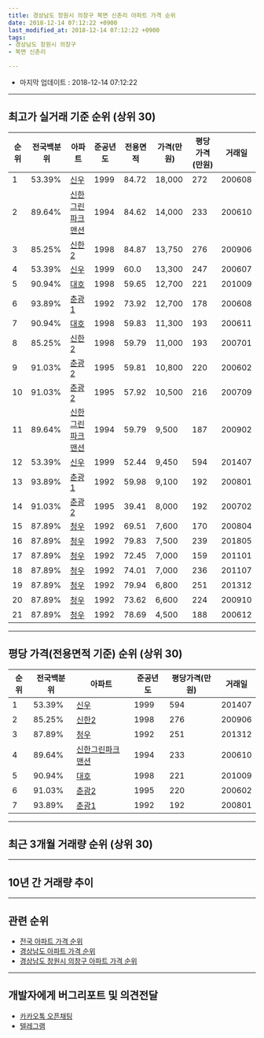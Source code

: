```yaml
---
title: 경상남도 창원시 의창구 북면 신촌리 아파트 가격 순위
date: 2018-12-14 07:12:22 +0900
last_modified_at: 2018-12-14 07:12:22 +0900
tags:
- 경상남도 창원시 의창구
- 북면 신촌리

---
```


* 마지막 업데이트 : 2018-12-14 07:12:22

---

## 최고가 실거래 기준 순위 (상위 30)


|순위|전국백분위|아파트|준공년도|전용면적|가격(만원)|평당가격(만원)|거래일|
|---|---|---|---|---|---|---|---|
|1|53.39%|[신우](https://search.naver.com/search.naver?query=%EA%B2%BD%EC%83%81%EB%82%A8%EB%8F%84+%EC%B0%BD%EC%9B%90%EC%8B%9C+%EC%9D%98%EC%B0%BD%EA%B5%AC+%EB%B6%81%EB%A9%B4+%EC%8B%A0%EC%B4%8C%EB%A6%AC+%EC%8B%A0%EC%9A%B0)|1999|84.72|18,000|272|200608|
|2|89.64%|[신한그린파크맨션](https://search.naver.com/search.naver?query=%EA%B2%BD%EC%83%81%EB%82%A8%EB%8F%84+%EC%B0%BD%EC%9B%90%EC%8B%9C+%EC%9D%98%EC%B0%BD%EA%B5%AC+%EB%B6%81%EB%A9%B4+%EC%8B%A0%EC%B4%8C%EB%A6%AC+%EC%8B%A0%ED%95%9C%EA%B7%B8%EB%A6%B0%ED%8C%8C%ED%81%AC%EB%A7%A8%EC%85%98)|1994|84.62|14,000|233|200610|
|3|85.25%|[신한2](https://search.naver.com/search.naver?query=%EA%B2%BD%EC%83%81%EB%82%A8%EB%8F%84+%EC%B0%BD%EC%9B%90%EC%8B%9C+%EC%9D%98%EC%B0%BD%EA%B5%AC+%EB%B6%81%EB%A9%B4+%EC%8B%A0%EC%B4%8C%EB%A6%AC+%EC%8B%A0%ED%95%9C2)|1998|84.87|13,750|276|200906|
|4|53.39%|[신우](https://search.naver.com/search.naver?query=%EA%B2%BD%EC%83%81%EB%82%A8%EB%8F%84+%EC%B0%BD%EC%9B%90%EC%8B%9C+%EC%9D%98%EC%B0%BD%EA%B5%AC+%EB%B6%81%EB%A9%B4+%EC%8B%A0%EC%B4%8C%EB%A6%AC+%EC%8B%A0%EC%9A%B0)|1999|60.0|13,300|247|200607|
|5|90.94%|[대호](https://search.naver.com/search.naver?query=%EA%B2%BD%EC%83%81%EB%82%A8%EB%8F%84+%EC%B0%BD%EC%9B%90%EC%8B%9C+%EC%9D%98%EC%B0%BD%EA%B5%AC+%EB%B6%81%EB%A9%B4+%EC%8B%A0%EC%B4%8C%EB%A6%AC+%EB%8C%80%ED%98%B8)|1998|59.65|12,700|221|201009|
|6|93.89%|[춘광1](https://search.naver.com/search.naver?query=%EA%B2%BD%EC%83%81%EB%82%A8%EB%8F%84+%EC%B0%BD%EC%9B%90%EC%8B%9C+%EC%9D%98%EC%B0%BD%EA%B5%AC+%EB%B6%81%EB%A9%B4+%EC%8B%A0%EC%B4%8C%EB%A6%AC+%EC%B6%98%EA%B4%911)|1992|73.92|12,700|178|200608|
|7|90.94%|[대호](https://search.naver.com/search.naver?query=%EA%B2%BD%EC%83%81%EB%82%A8%EB%8F%84+%EC%B0%BD%EC%9B%90%EC%8B%9C+%EC%9D%98%EC%B0%BD%EA%B5%AC+%EB%B6%81%EB%A9%B4+%EC%8B%A0%EC%B4%8C%EB%A6%AC+%EB%8C%80%ED%98%B8)|1998|59.83|11,300|193|200611|
|8|85.25%|[신한2](https://search.naver.com/search.naver?query=%EA%B2%BD%EC%83%81%EB%82%A8%EB%8F%84+%EC%B0%BD%EC%9B%90%EC%8B%9C+%EC%9D%98%EC%B0%BD%EA%B5%AC+%EB%B6%81%EB%A9%B4+%EC%8B%A0%EC%B4%8C%EB%A6%AC+%EC%8B%A0%ED%95%9C2)|1998|59.79|11,000|193|200701|
|9|91.03%|[춘광2](https://search.naver.com/search.naver?query=%EA%B2%BD%EC%83%81%EB%82%A8%EB%8F%84+%EC%B0%BD%EC%9B%90%EC%8B%9C+%EC%9D%98%EC%B0%BD%EA%B5%AC+%EB%B6%81%EB%A9%B4+%EC%8B%A0%EC%B4%8C%EB%A6%AC+%EC%B6%98%EA%B4%912)|1995|59.81|10,800|220|200602|
|10|91.03%|[춘광2](https://search.naver.com/search.naver?query=%EA%B2%BD%EC%83%81%EB%82%A8%EB%8F%84+%EC%B0%BD%EC%9B%90%EC%8B%9C+%EC%9D%98%EC%B0%BD%EA%B5%AC+%EB%B6%81%EB%A9%B4+%EC%8B%A0%EC%B4%8C%EB%A6%AC+%EC%B6%98%EA%B4%912)|1995|57.92|10,500|216|200709|
|11|89.64%|[신한그린파크맨션](https://search.naver.com/search.naver?query=%EA%B2%BD%EC%83%81%EB%82%A8%EB%8F%84+%EC%B0%BD%EC%9B%90%EC%8B%9C+%EC%9D%98%EC%B0%BD%EA%B5%AC+%EB%B6%81%EB%A9%B4+%EC%8B%A0%EC%B4%8C%EB%A6%AC+%EC%8B%A0%ED%95%9C%EA%B7%B8%EB%A6%B0%ED%8C%8C%ED%81%AC%EB%A7%A8%EC%85%98)|1994|59.79|9,500|187|200902|
|12|53.39%|[신우](https://search.naver.com/search.naver?query=%EA%B2%BD%EC%83%81%EB%82%A8%EB%8F%84+%EC%B0%BD%EC%9B%90%EC%8B%9C+%EC%9D%98%EC%B0%BD%EA%B5%AC+%EB%B6%81%EB%A9%B4+%EC%8B%A0%EC%B4%8C%EB%A6%AC+%EC%8B%A0%EC%9A%B0)|1999|52.44|9,450|594|201407|
|13|93.89%|[춘광1](https://search.naver.com/search.naver?query=%EA%B2%BD%EC%83%81%EB%82%A8%EB%8F%84+%EC%B0%BD%EC%9B%90%EC%8B%9C+%EC%9D%98%EC%B0%BD%EA%B5%AC+%EB%B6%81%EB%A9%B4+%EC%8B%A0%EC%B4%8C%EB%A6%AC+%EC%B6%98%EA%B4%911)|1992|59.98|9,100|192|200801|
|14|91.03%|[춘광2](https://search.naver.com/search.naver?query=%EA%B2%BD%EC%83%81%EB%82%A8%EB%8F%84+%EC%B0%BD%EC%9B%90%EC%8B%9C+%EC%9D%98%EC%B0%BD%EA%B5%AC+%EB%B6%81%EB%A9%B4+%EC%8B%A0%EC%B4%8C%EB%A6%AC+%EC%B6%98%EA%B4%912)|1995|39.41|8,000|192|200702|
|15|87.89%|[청우](https://search.naver.com/search.naver?query=%EA%B2%BD%EC%83%81%EB%82%A8%EB%8F%84+%EC%B0%BD%EC%9B%90%EC%8B%9C+%EC%9D%98%EC%B0%BD%EA%B5%AC+%EB%B6%81%EB%A9%B4+%EC%8B%A0%EC%B4%8C%EB%A6%AC+%EC%B2%AD%EC%9A%B0)|1992|69.51|7,600|170|200804|
|16|87.89%|[청우](https://search.naver.com/search.naver?query=%EA%B2%BD%EC%83%81%EB%82%A8%EB%8F%84+%EC%B0%BD%EC%9B%90%EC%8B%9C+%EC%9D%98%EC%B0%BD%EA%B5%AC+%EB%B6%81%EB%A9%B4+%EC%8B%A0%EC%B4%8C%EB%A6%AC+%EC%B2%AD%EC%9A%B0)|1992|79.83|7,500|239|201805|
|17|87.89%|[청우](https://search.naver.com/search.naver?query=%EA%B2%BD%EC%83%81%EB%82%A8%EB%8F%84+%EC%B0%BD%EC%9B%90%EC%8B%9C+%EC%9D%98%EC%B0%BD%EA%B5%AC+%EB%B6%81%EB%A9%B4+%EC%8B%A0%EC%B4%8C%EB%A6%AC+%EC%B2%AD%EC%9A%B0)|1992|72.45|7,000|159|201101|
|18|87.89%|[청우](https://search.naver.com/search.naver?query=%EA%B2%BD%EC%83%81%EB%82%A8%EB%8F%84+%EC%B0%BD%EC%9B%90%EC%8B%9C+%EC%9D%98%EC%B0%BD%EA%B5%AC+%EB%B6%81%EB%A9%B4+%EC%8B%A0%EC%B4%8C%EB%A6%AC+%EC%B2%AD%EC%9A%B0)|1992|74.01|7,000|236|201107|
|19|87.89%|[청우](https://search.naver.com/search.naver?query=%EA%B2%BD%EC%83%81%EB%82%A8%EB%8F%84+%EC%B0%BD%EC%9B%90%EC%8B%9C+%EC%9D%98%EC%B0%BD%EA%B5%AC+%EB%B6%81%EB%A9%B4+%EC%8B%A0%EC%B4%8C%EB%A6%AC+%EC%B2%AD%EC%9A%B0)|1992|79.94|6,800|251|201312|
|20|87.89%|[청우](https://search.naver.com/search.naver?query=%EA%B2%BD%EC%83%81%EB%82%A8%EB%8F%84+%EC%B0%BD%EC%9B%90%EC%8B%9C+%EC%9D%98%EC%B0%BD%EA%B5%AC+%EB%B6%81%EB%A9%B4+%EC%8B%A0%EC%B4%8C%EB%A6%AC+%EC%B2%AD%EC%9A%B0)|1992|73.62|6,600|224|200910|
|21|87.89%|[청우](https://search.naver.com/search.naver?query=%EA%B2%BD%EC%83%81%EB%82%A8%EB%8F%84+%EC%B0%BD%EC%9B%90%EC%8B%9C+%EC%9D%98%EC%B0%BD%EA%B5%AC+%EB%B6%81%EB%A9%B4+%EC%8B%A0%EC%B4%8C%EB%A6%AC+%EC%B2%AD%EC%9A%B0)|1992|78.69|4,500|188|200612|


---

## 평당 가격(전용면적 기준) 순위 (상위 30)


|순위|전국백분위|아파트|준공년도|평당가격(만원)|거래일|
|---|---|---|---|---|---|
|1|53.39%|[신우](https://search.naver.com/search.naver?query=%EA%B2%BD%EC%83%81%EB%82%A8%EB%8F%84+%EC%B0%BD%EC%9B%90%EC%8B%9C+%EC%9D%98%EC%B0%BD%EA%B5%AC+%EB%B6%81%EB%A9%B4+%EC%8B%A0%EC%B4%8C%EB%A6%AC+%EC%8B%A0%EC%9A%B0)|1999|594|201407|
|2|85.25%|[신한2](https://search.naver.com/search.naver?query=%EA%B2%BD%EC%83%81%EB%82%A8%EB%8F%84+%EC%B0%BD%EC%9B%90%EC%8B%9C+%EC%9D%98%EC%B0%BD%EA%B5%AC+%EB%B6%81%EB%A9%B4+%EC%8B%A0%EC%B4%8C%EB%A6%AC+%EC%8B%A0%ED%95%9C2)|1998|276|200906|
|3|87.89%|[청우](https://search.naver.com/search.naver?query=%EA%B2%BD%EC%83%81%EB%82%A8%EB%8F%84+%EC%B0%BD%EC%9B%90%EC%8B%9C+%EC%9D%98%EC%B0%BD%EA%B5%AC+%EB%B6%81%EB%A9%B4+%EC%8B%A0%EC%B4%8C%EB%A6%AC+%EC%B2%AD%EC%9A%B0)|1992|251|201312|
|4|89.64%|[신한그린파크맨션](https://search.naver.com/search.naver?query=%EA%B2%BD%EC%83%81%EB%82%A8%EB%8F%84+%EC%B0%BD%EC%9B%90%EC%8B%9C+%EC%9D%98%EC%B0%BD%EA%B5%AC+%EB%B6%81%EB%A9%B4+%EC%8B%A0%EC%B4%8C%EB%A6%AC+%EC%8B%A0%ED%95%9C%EA%B7%B8%EB%A6%B0%ED%8C%8C%ED%81%AC%EB%A7%A8%EC%85%98)|1994|233|200610|
|5|90.94%|[대호](https://search.naver.com/search.naver?query=%EA%B2%BD%EC%83%81%EB%82%A8%EB%8F%84+%EC%B0%BD%EC%9B%90%EC%8B%9C+%EC%9D%98%EC%B0%BD%EA%B5%AC+%EB%B6%81%EB%A9%B4+%EC%8B%A0%EC%B4%8C%EB%A6%AC+%EB%8C%80%ED%98%B8)|1998|221|201009|
|6|91.03%|[춘광2](https://search.naver.com/search.naver?query=%EA%B2%BD%EC%83%81%EB%82%A8%EB%8F%84+%EC%B0%BD%EC%9B%90%EC%8B%9C+%EC%9D%98%EC%B0%BD%EA%B5%AC+%EB%B6%81%EB%A9%B4+%EC%8B%A0%EC%B4%8C%EB%A6%AC+%EC%B6%98%EA%B4%912)|1995|220|200602|
|7|93.89%|[춘광1](https://search.naver.com/search.naver?query=%EA%B2%BD%EC%83%81%EB%82%A8%EB%8F%84+%EC%B0%BD%EC%9B%90%EC%8B%9C+%EC%9D%98%EC%B0%BD%EA%B5%AC+%EB%B6%81%EB%A9%B4+%EC%8B%A0%EC%B4%8C%EB%A6%AC+%EC%B6%98%EA%B4%911)|1992|192|200801|


---

## 최근 3개월 거래량 순위 (상위 30)


<div style="width:100%;">
    <canvas id="deal_count_ranking" height="250"></canvas>
</div>


<script>
new Chart(document.getElementById("deal_count_ranking"), {
    type: 'horizontalBar',
    data: {
        labels: ['대호'],
        datasets: [{
            label: '실거래 수',
            data: [1],
            borderColor: "rgba(255, 0, 128, 1)",
            backgroundColor: "rgba(255, 0, 128, 0.5)",
            fill: false,
        }]
    },
    options: {
        responsive: true,
        title: {
            display: true,
            text: '최근 3개월 거래량 순위'
        },
        tooltips: {
            mode: 'index',
            intersect: false,
            callbacks: {
                title: function(tooltipItems, data) {
                    return "실거래 수:";
                },
                label: function(tooltipItem, data) {
                    return data.labels[tooltipItem.index] + ": " + tooltipItem.xLabel;
                }
            }
        },
        hover: {
            mode: 'nearest',
            intersect: true
        },
        scales: {
            xAxes: [{
                display: true,
                scaleLabel: {
                    display: true,
                    labelString: '실거래 수'
                },
                ticks: {
                    suggestedMin: 0,
                }
            }],
            yAxes: [{
                display: true,
                ticks: {
                    autoSkip: false,
                    callback: function(value, index, values) {
                        if (value.length > 15)
                            return value.substr(0, 13) + "...";
                        else
                            return value;
                    }
                },
                scaleLabel: {
                    display: false,
                }
            }]
        }
    }
});

</script>


---

## 10년 간 거래량 추이


<div style="width:100%;">
    <canvas id="deal_progress" height="250"></canvas>
</div>

<script>
new Chart(document.getElementById("deal_progress"), {
    type: 'line',
    data: {
        labels: ['200812','200901','200902','200903','200904','200905','200906','200907','200908','200909','200910','200911','200912','201001','201002','201003','201004','201005','201006','201007','201008','201009','201010','201011','201012','201101','201102','201103','201104','201105','201106','201107','201108','201109','201110','201111','201112','201201','201202','201203','201204','201205','201206','201207','201208','201209','201210','201211','201212','201301','201302','201303','201304','201305','201306','201307','201308','201309','201310','201311','201312','201401','201402','201403','201404','201405','201406','201407','201408','201409','201410','201411','201412','201501','201502','201503','201504','201505','201506','201507','201508','201509','201510','201511','201512','201601','201602','201603','201604','201605','201606','201607','201608','201609','201610','201611','201612','201701','201702','201703','201704','201705','201706','201707','201708','201709','201710','201711','201712','201801','201802','201803','201804','201805','201806','201807','201808','201809','201810','201811','201812'],
        datasets: [{
            label: '실거래 수',
            pointRadius: 1,
            data: [4, 10, 7, 7, 8, 9, 8, 4, 3, 8, 14, 9, 8, 7, 9, 10, 12, 9, 4, 3, 3, 8, 12, 10, 6, 10, 8, 13, 11, 17, 4, 7, 5, 5, 10, 7, 7, 7, 10, 10, 5, 3, 1, 5, 6, 3, 5, 4, 4, 4, 2, 3, 6, 4, 3, 4, 5, 6, 4, 5, 10, 3, 3, 11, 9, 6, 8, 7, 9, 10, 10, 1, 6, 9, 4, 10, 12, 8, 10, 5, 4, 3, 13, 5, 6, 3, 3, 5, 4, 2, 4, 3, 3, 3, 5, 1, 1, 3, 2, 3, 4, 4, 2, 3, 2, 2, 2, 1, 0, 2, 3, 2, 1, 4, 1, 1, 1, 0, 1, 0, 0],
            borderColor: "rgba(255, 201, 14, 1)",
            backgroundColor: "rgba(255, 201, 14, 0.5)",
            fill: true,
        }]
    },
    options: {
        responsive: true,
        title: {
            display: true,
            text: '10년간 거래량 추이'
        },
        tooltips: {
            mode: 'index',
            intersect: false,
        },
        hover: {
            mode: 'nearest',
            intersect: true
        },
        scales: {
            xAxes: [{
                display: true,
                scaleLabel: {
                    display: true,
                    labelString: '년/월'
                }
            }],
            yAxes: [{
                display: true,
                ticks: {
                    suggestedMin: 0,
                },
                scaleLabel: {
                    display: true,
                    labelString: '실거래 수'
                }
            }]
        }
    }
});

</script>


---

## 관련 순위

- [전국 아파트 가격 순위](https://inasie.github.io/apt-ranking/전국)
- [경상남도 아파트 가격 순위](https://inasie.github.io/apt-ranking/경상남도)
- [경상남도 창원시 의창구 아파트 가격 순위](https://inasie.github.io/apt-ranking/경상남도-창원시-의창구)


---

## 개발자에게 버그리포트 및 의견전달

- [카카오톡 오픈채팅](https://open.kakao.com/o/gLJUAP4)
- [텔레그램](https://t.me/inasie)

